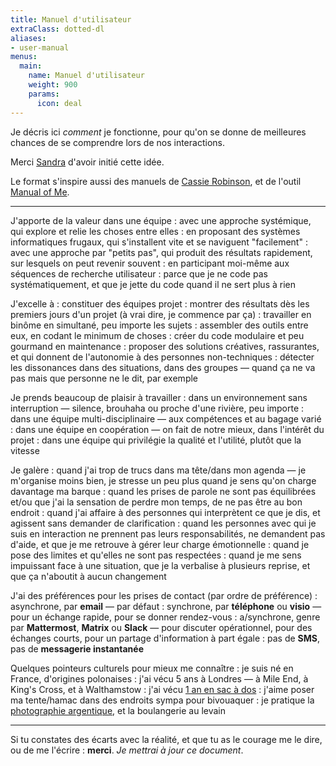 ```yaml
---
title: Manuel d'utilisateur
extraClass: dotted-dl
aliases:
- user-manual
menus:
  main:
    name: Manuel d'utilisateur
    weight: 900
    params:
      icon: deal
---
```


Je décris ici _comment_ je fonctionne, pour qu'on se donne de
meilleures chances de se comprendre lors de nos interactions.

Merci [Sandra] d'avoir initié cette idée.

Le format s'inspire aussi des manuels de [Cassie Robinson](https://cassierobinson.medium.com/a-user-manual-for-me-d3a851fbc694), et de l'outil [Manual of Me](https://www.manualof.me/).

---

J'apporte de la valeur dans une équipe
: avec une approche systémique, qui explore et relie les choses entre elles
: en proposant des systèmes informatiques frugaux, qui s'installent vite et se naviguent "facilement"
: avec une approche par "petits pas", qui produit des résultats rapidement, sur lesquels on peut revenir souvent
: en participant moi-même aux séquences de recherche utilisateur
: parce que je ne code pas systématiquement, et que je jette du code quand il ne sert plus à rien

J'excelle à
: constituer des équipes projet
: montrer des résultats dès les premiers jours d'un projet (à vrai dire, je commence par ça)
: travailler en binôme en simultané, peu importe les sujets
: assembler des outils entre eux, en codant le minimum de choses
: créer du code modulaire et peu gourmand en maintenance
: proposer des solutions créatives, rassurantes, et qui donnent de l'autonomie à des personnes non-techniques
: détecter les dissonances dans des situations, dans des groupes — quand ça ne va pas mais que personne ne le dit, par exemple

Je prends beaucoup de plaisir à travailler
: dans un environnement sans interruption — silence, brouhaha ou proche d'une rivière, peu importe
: dans une équipe multi-disciplinaire — aux compétences et au bagage varié
: dans une équipe en coopération — on fait de notre mieux, dans l'intérêt du projet
: dans une équipe qui privilégie la qualité et l'utilité, plutôt que la vitesse

Je galère
: quand j'ai trop de trucs dans ma tête/dans mon agenda — je m'organise moins bien, je stresse un peu plus quand je sens qu'on charge davantage ma barque
: quand les prises de parole ne sont pas équilibrées et/ou que j'ai la sensation de perdre mon temps, de ne pas être au bon endroit
: quand j'ai affaire à des personnes qui interprètent ce que je dis, et agissent sans demander de clarification
: quand les personnes avec qui je suis en interaction ne prennent pas leurs responsabilités, ne demandent pas d'aide, et que je me retrouve à gérer leur charge émotionnelle
: quand je pose des limites et qu'elles ne sont pas respectées
: quand je me sens impuissant face à une situation, que je la verbalise à plusieurs reprise, et que ça n'aboutit à aucun changement

J'ai des préférences pour les prises de contact (par ordre de préférence)
: asynchrone, par **email** — par défaut
: synchrone, par **téléphone** ou **visio** — pour un échange rapide, pour se donner  rendez-vous
: a/synchrone, genre par **Mattermost**, **Matrix** ou **Slack** — pour discuter opérationnel, pour des échanges courts, pour un partage d'information à part égale
: pas de **SMS**, pas de **messagerie instantanée**

Quelques pointeurs culturels pour mieux me connaître
: je suis né en France, d'origines polonaises
: j'ai vécu 5 ans à Londres — à Mile End, à King's Cross, et à Walthamstow
: j'ai vécu [1 an en sac à dos](https://estcequecestdutravail.xyz)
: j'aime poser ma tente/hamac dans des endroits sympa pour bivouaquer
: je pratique la [photographie argentique](https://thom4.net/photography/), et la boulangerie au levain

---

Si tu constates des écarts avec la réalité, et que tu as le courage me le dire,
ou de me l'écrire : **merci**. _Je mettrai à jour ce document_.

[Sandra]: http://sandrakpodar.net

